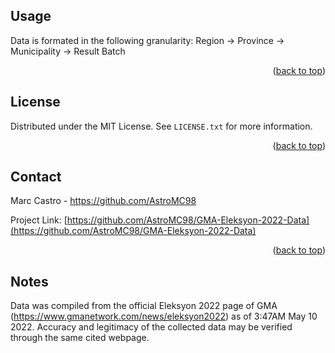 <!-- USAGE EXAMPLES -->
## Usage

Data is formated in the following granularity: Region -> Province -> Municipality -> Result Batch
<p align="right">(<a href="#top">back to top</a>)</p>


<!-- LICENSE -->
## License

Distributed under the MIT License. See `LICENSE.txt` for more information.

<p align="right">(<a href="#top">back to top</a>)</p>



<!-- CONTACT -->
## Contact

Marc Castro - https://github.com/AstroMC98

Project Link: [https://github.com/AstroMC98/GMA-Eleksyon-2022-Data](https://github.com/AstroMC98/GMA-Eleksyon-2022-Data)

<p align="right">(<a href="#top">back to top</a>)</p>



<!-- ACKNOWLEDGMENTS -->
## Notes

Data was compiled from the official Eleksyon 2022 page of GMA (https://www.gmanetwork.com/news/eleksyon2022) as of 3:47AM May 10 2022. Accuracy and legitimacy of the collected data may be verified through the same cited webpage.
